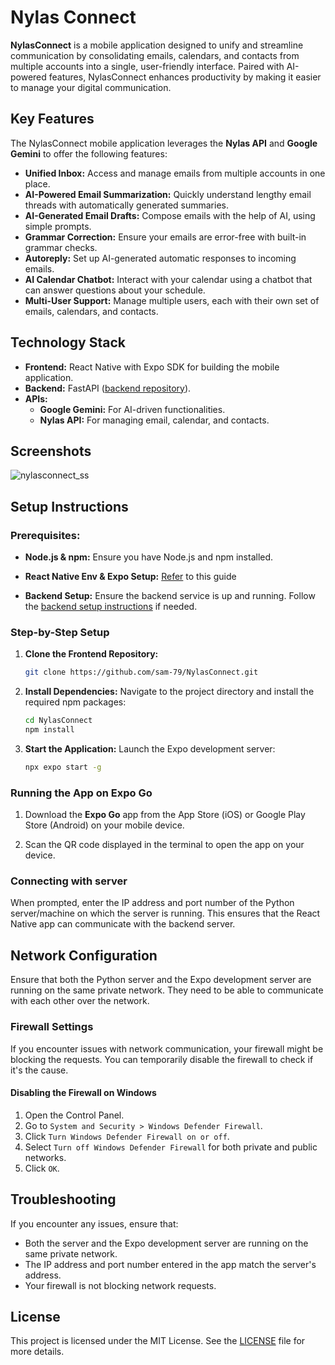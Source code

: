 # Nylas Connect

**NylasConnect** is a mobile application designed to unify and streamline communication by consolidating emails, calendars, and contacts from multiple accounts into a single, user-friendly interface. Paired with AI-powered features, NylasConnect enhances productivity by making it easier to manage your digital communication.

## Key Features
The NylasConnect mobile application leverages the **Nylas API** and **Google Gemini** to offer the following features:

- **Unified Inbox:** Access and manage emails from multiple accounts in one place.
- **AI-Powered Email Summarization:** Quickly understand lengthy email threads with automatically generated summaries.
- **AI-Generated Email Drafts:** Compose emails with the help of AI, using simple prompts.
- **Grammar Correction:** Ensure your emails are error-free with built-in grammar checks.
- **Autoreply:** Set up AI-generated automatic responses to incoming emails.
- **AI Calendar Chatbot:** Interact with your calendar using a chatbot that can answer questions about your schedule.
- **Multi-User Support:** Manage multiple users, each with their own set of emails, calendars, and contacts.

## Technology Stack
- **Frontend:** React Native with Expo SDK for building the mobile application.
- **Backend:** FastAPI ([backend repository](https://github.com/shantanu1905/Inboxone)).
- **APIs:** 
  - **Google Gemini:** For AI-driven functionalities.
  - **Nylas API:** For managing email, calendar, and contacts.

## Screenshots


![nylasconnect_ss](https://github.com/user-attachments/assets/91eb975a-af7a-404f-a6c2-3b6b23fe0f4b)


## Setup Instructions
### Prerequisites:
- **Node.js & npm:** Ensure you have Node.js and npm installed.
- **React Native Env & Expo Setup:** [Refer](https://reactnative.dev/docs/set-up-your-environment) to this guide  

- **Backend Setup:** Ensure the backend service is up and running. Follow the [backend setup instructions](https://github.com/shantanu1905/Inboxone?tab=readme-ov-file#inboxone) if needed.

### Step-by-Step Setup
1. **Clone the Frontend Repository:**
   ```bash
   git clone https://github.com/sam-79/NylasConnect.git
   ```
   
2. **Install Dependencies:**
   Navigate to the project directory and install the required npm packages:
   ```bash
   cd NylasConnect
   npm install
   ```

3. **Start the Application:**
   Launch the Expo development server:
   ```bash
   npx expo start -g
   ```
   

### Running the App on Expo Go

1. Download the **Expo Go** app from the App Store (iOS) or Google Play Store (Android) on your mobile device.

2. Scan the QR code displayed in the terminal to open the app on your device.

### Connecting with server 
When prompted, enter the IP address and port number of the Python server/machine on which the server is running. This ensures that the React Native app can communicate with the backend server.

## Network Configuration

Ensure that both the Python server and the Expo development server are running on the same private network. They need to be able to communicate with each other over the network.

### Firewall Settings

If you encounter issues with network communication, your firewall might be blocking the requests. You can temporarily disable the firewall to check if it's the cause. 

#### Disabling the Firewall on Windows

1. Open the Control Panel.
2. Go to `System and Security > Windows Defender Firewall`.
3. Click `Turn Windows Defender Firewall on or off`.
4. Select `Turn off Windows Defender Firewall` for both private and public networks.
5. Click `OK`.


## Troubleshooting

If you encounter any issues, ensure that:

- Both the server and the Expo development server are running on the same private network.
- The IP address and port number entered in the app match the server's address.
- Your firewall is not blocking network requests.

## License
This project is licensed under the MIT License. See the [LICENSE](https://github.com/sam-79/NylasConnect/blob/main/LICENSE) file for more details.
